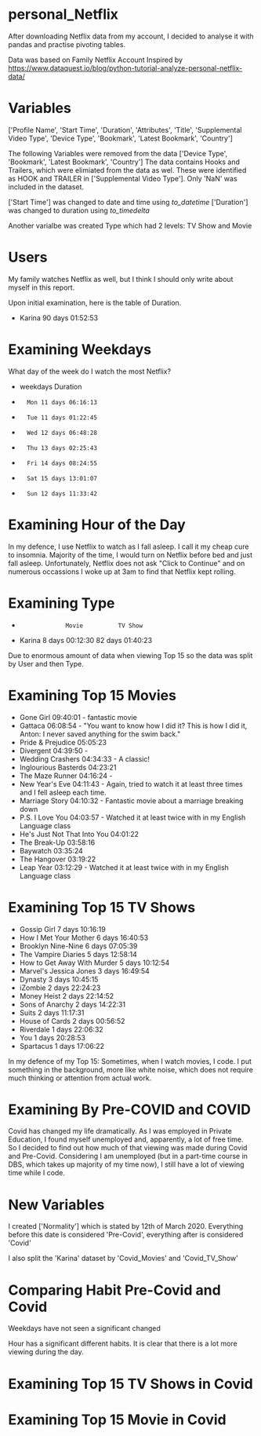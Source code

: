 # personal_Netflix
After downloading Netflix data from my account, I decided to analyse it with pandas and practise pivoting tables.

Data was based on Family Netflix Account
Inspired by https://www.dataquest.io/blog/python-tutorial-analyze-personal-netflix-data/

# Variables
['Profile Name', 'Start Time', 'Duration', 'Attributes', 'Title',
'Supplemental Video Type', 'Device Type', 'Bookmark', 'Latest Bookmark',
'Country']

The following Variables were removed from the data ['Device Type', 'Bookmark', 'Latest Bookmark', 'Country']
The data contains Hooks and Trailers, which were elimiated from the data as wel. These were identified as HOOK and TRAILER in ['Supplemental Video Type']. Only 'NaN' was included in the dataset.

['Start Time'] was changed to date and time using *to_datetime*
['Duration']  was changed to duration using *to_timedelta*

Another varialbe was created Type which had 2 levels: TV Show and Movie

# Users
My family watches Netflix as well, but I think I should only write about myself in this report. 

Upon initial examination, here is the table of Duration.
- Karina     90 days 01:52:53

# Examining Weekdays
What day of the week do I watch the most Netflix?
-   weekdays         Duration
-       Mon 11 days 06:16:13
-       Tue 11 days 01:22:45
-       Wed 12 days 06:48:28
-       Thu 13 days 02:25:43
-       Fri 14 days 08:24:55
-       Sat 15 days 13:01:07
-       Sun 12 days 11:33:42


# Examining Hour of the Day

In my defence, I use Netflix to watch as I fall asleep. I call it my cheap cure to insomnia.
Majority of the time, I would turn on Netflix before bed and just fall asleep. 
Unfortunately, Netflix does not ask "Click to Continue" and on numerous occassions I woke up at 3am to find that Netflix kept rolling.


# Examining  Type
-                  Movie          TV Show                                        
- Karina   8 days 00:12:30 82 days 01:40:23

Due to enormous amount of data when viewing Top 15 so the data was split by User and then Type.

# Examining Top 15 Movies 
- Gone Girl                     09:40:01 - fantastic movie
- Gattaca                       06:08:54 - "You want to know how I did it? This is how I did it, Anton: I never saved anything for the swim back."
- Pride & Prejudice             05:05:23 
- Divergent                     04:39:50 - 
- Wedding Crashers              04:34:33 - A classic!
- Inglourious Basterds          04:23:21 
- The Maze Runner               04:16:24 - 
- New Year's Eve                04:11:43 - Again, tried to watch it at least three times and I fell asleep each time. 
- Marriage Story                04:10:32 - Fantastic movie about a marriage breaking down
- P.S. I Love You               04:03:57 - Watched it at least twice with in my English Language class
- He's Just Not That Into You   04:01:22
- The Break-Up                  03:58:16 
- Baywatch                      03:35:24 
- The Hangover                  03:19:22 
- Leap Year                     03:12:29 - Watched it at least twice with in my English Language class

# Examining Top 15 TV Shows
- Gossip Girl                   7 days 10:16:19
- How I Met Your Mother         6 days 16:40:53
- Brooklyn Nine-Nine            6 days 07:05:39
- The Vampire Diaries           5 days 12:58:14
- How to Get Away With Murder   5 days 10:12:54
- Marvel's Jessica Jones        3 days 16:49:54
- Dynasty                       3 days 10:45:15
- iZombie                       2 days 22:24:23
- Money Heist                   2 days 22:14:52
- Sons of Anarchy               2 days 14:22:31
- Suits                         2 days 11:17:31
- House of Cards                2 days 00:56:52
- Riverdale                     1 days 22:06:32
- You                           1 days 20:28:53
- Spartacus                     1 days 17:06:22

In my defence of my Top 15: Sometimes, when I watch movies, I code. I put something in the background, more like white noise, which does not require much thinking or attention from actual work. 

# Examining By Pre-COVID and COVID
Covid has changed my life dramatically. As I was employed in Private Education, I found myself unemployed and, apparently, a lot of free time.  
So I decided to find out how much of that viewing was made during Covid and Pre-Covid. 
Considering I am unemployed (but in a part-time course in DBS, which takes up majority of my time now), I still have a lot of viewing time while I code.


# New Variables
I created ['Normality'] which is stated by 12th of March 2020. Everything before this date is considered 'Pre-Covid', everything after is considered 'Covid'

I also split the 'Karina' dataset by 'Covid_Movies' and 'Covid_TV_Show'

# Comparing Habit Pre-Covid and Covid
Weekdays have not seen a significant changed

Hour has a significant different habits. It is clear that there is a lot more viewing during the day.


# Examining Top 15 TV Shows in Covid


# Examining Top 15 Movie in Covid